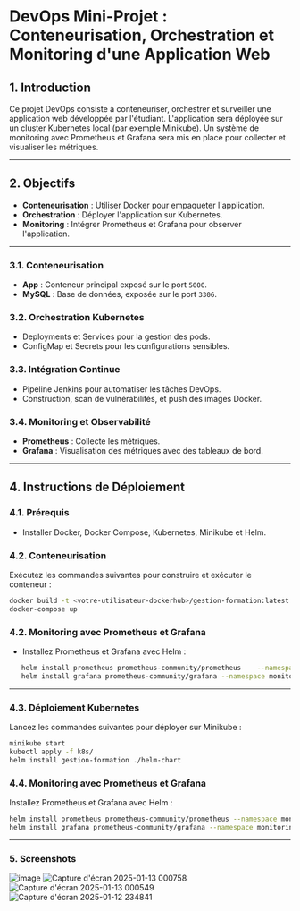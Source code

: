 # DevOps Mini-Projet : Conteneurisation, Orchestration et Monitoring d'une Application Web

## 1. Introduction
Ce projet DevOps consiste à conteneuriser, orchestrer et surveiller une application web développée par l'étudiant. L'application sera déployée sur un cluster Kubernetes local (par exemple Minikube). Un système de monitoring avec Prometheus et Grafana sera mis en place pour collecter et visualiser les métriques.

---

## 2. Objectifs
- **Conteneurisation** : Utiliser Docker pour empaqueter l'application.
- **Orchestration** : Déployer l'application sur Kubernetes.
- **Monitoring** : Intégrer Prometheus et Grafana pour observer l'application.

---


### 3.1. Conteneurisation
- **App** : Conteneur principal exposé sur le port `5000`.
- **MySQL** : Base de données, exposée sur le port `3306`.

### 3.2. Orchestration Kubernetes
- Deployments et Services pour la gestion des pods.
- ConfigMap et Secrets pour les configurations sensibles.

### 3.3. Intégration Continue
- Pipeline Jenkins pour automatiser les tâches DevOps.
- Construction, scan de vulnérabilités, et push des images Docker.

### 3.4. Monitoring et Observabilité
- **Prometheus** : Collecte les métriques.
- **Grafana** : Visualisation des métriques avec des tableaux de bord.

---

## 4. Instructions de Déploiement

### 4.1. Prérequis
- Installer Docker, Docker Compose, Kubernetes, Minikube et Helm.

### 4.2. Conteneurisation
Exécutez les commandes suivantes pour construire et exécuter le conteneur :
```bash
docker build -t <votre-utilisateur-dockerhub>/gestion-formation:latest .
docker-compose up

```

### 4.2. Monitoring avec Prometheus et Grafana
- Installez Prometheus et Grafana avec Helm :

```bash
   helm install prometheus prometheus-community/prometheus    --namespace monitoring
   helm install grafana prometheus-community/grafana --namespace monitoring
   ```
---

### 4.3. Déploiement Kubernetes
Lancez les commandes suivantes pour déployer sur Minikube :
```bash
minikube start
kubectl apply -f k8s/
helm install gestion-formation ./helm-chart
```
### 4.4. Monitoring avec Prometheus et Grafana
Installez Prometheus et Grafana avec Helm :

```bash
helm install prometheus prometheus-community/prometheus --namespace monitoring
helm install grafana prometheus-community/grafana --namespace monitoring
```
---
### 5. Screenshots
![image](https://github.com/user-attachments/assets/680fa4dd-d592-4aaa-8eb2-49597eaa4c9f)
![Capture d'écran 2025-01-13 000758](https://github.com/user-attachments/assets/710e1374-04a4-492f-8825-30fba5277273)
![Capture d'écran 2025-01-13 000549](https://github.com/user-attachments/assets/a2eb2b8e-626e-4af5-9813-9ec0f768516d)
![Capture d'écran 2025-01-12 234841](https://github.com/user-attachments/assets/b0fb0fc3-132d-4992-bd4a-4c5193b1037c)

